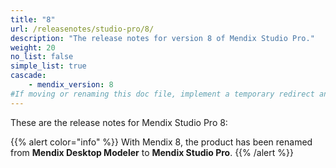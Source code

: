 ```yaml
---
title: "8"
url: /releasenotes/studio-pro/8/
description: "The release notes for version 8 of Mendix Studio Pro."
weight: 20
no_list: false
simple_list: true
cascade:
    - mendix_version: 8
#If moving or renaming this doc file, implement a temporary redirect and let the respective team know they should update the URL in the product. See Mapping to Products for more details.
---
```


These are the release notes for Mendix Studio Pro 8:

{{% alert color="info" %}}
With Mendix 8, the product has been renamed from **Mendix Desktop Modeler** to **Mendix Studio Pro**.
{{% /alert %}}
